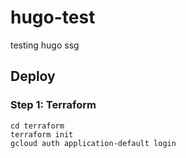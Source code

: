 # hugo-test
testing hugo ssg

## Deploy
### Step 1: Terraform
```
cd terraform
terraform init
gcloud auth application-default login
```